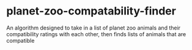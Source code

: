 # planet-zoo-compatability-finder
An algorithm designed to take in a list of planet zoo animals and their compatibility ratings with each other, then finds lists of animals that are compatible
